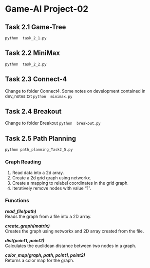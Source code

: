# Game-AI Project-02

## Task 2.1 Game-Tree
```python  task_2_1.py	```
## Task 2.2 MiniMax
```python  task_2_2.py	```
## Task 2.3 Connect-4
Change to folder Connect4. Some notes on development contained in dev_notes.txt
```python  minimax.py	```

## Task 2.4 Breakout

Change to folder Breakout
```python  breakout.py	```

## Task 2.5 Path Planning
```python path_planning_Task2_5.py```

### Graph Reading

1. Read data into a 2d array.
2. Create a 2d grid graph using networkx.
3. Create a mapping  to relabel coordinates  in  the grid graph.
4. Iteratively  remove nodes with  value  “1”.

### Functions

***read_file(path)***  
Reads the graph from a file into a 2D array.

***create_graph(matrix)***  
Creates the graph using networkx and 2D array created from the file.

***dist(point1, point2)***  
Calculates the euclidean distance between two nodes in a graph.

***color_map(graph, path, point1, point2)***  
Returns a color map for the graph.
